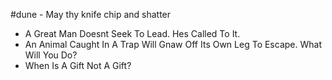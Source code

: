 #dune - May thy knife chip and shatter
- A Great Man Doesnt Seek To Lead. Hes Called To It.
- An Animal Caught In A Trap Will Gnaw Off Its Own Leg To Escape. What Will You Do?
- When Is A Gift Not A Gift?
